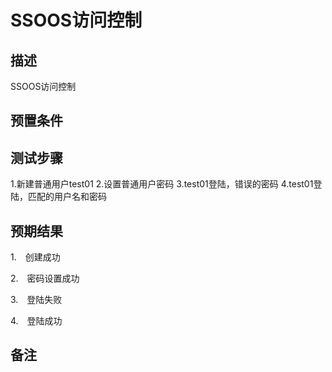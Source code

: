 # SSOOS访问控制

## 描述

SSOOS访问控制

## 预置条件

## 测试步骤

1.新建普通用户test01
2.设置普通用户密码
3.test01登陆，错误的密码
4.test01登陆，匹配的用户名和密码

## 预期结果

1.　创建成功

2.　密码设置成功

3.　登陆失败

4.　登陆成功

## 备注